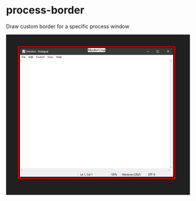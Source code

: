 # process-border
Draw custom border for a specific process window


![alt text](https://github.com/MasterCna/process-border/blob/master/Capture.PNG)
